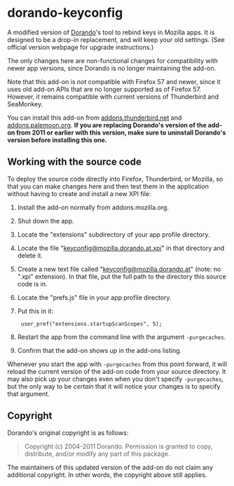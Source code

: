 # dorando-keyconfig

A modified version of [Dorando](http://mozilla.dorando.at/readme.html)'s tool to rebind keys in Mozilla apps. It is designed to be a drop-in replacement, and will keep your old settings. (See official version webpage for upgrade instructions.)

The only changes here are non-functional changes for compatibility with newer app versions, since Dorando is no longer maintaining the add-on.

Note that this add-on is _not_ compatible with Firefox 57 and newer, since it uses old add-on APIs that are no longer supported as of Firefox 57. However, it remains compatible with current versions of Thunderbird and SeaMonkey.

You can install this add-on from [addons.thunderbird.net](https://addons.thunderbird.net/thunderbird/addon/dorando-keyconfig) and [addons.palemoon.org](https://addons.palemoon.org/addon/keyconfig/). **If you are replacing Dorando's version of the add-on from 2011 or earlier with this version, make sure to uninstall Dorando's version before installing this one.**

## Working with the source code

To deploy the source code directly into Firefox, Thunderbird, or Mozilla, so that you can make changes here and then test them in the application without having to create and install a new XPI file:

1. Install the add-on normally from addons.mozilla.org.

2. Shut down the app.

3. Locate the "extensions" subdirectory of your app profile directory.

4. Locate the file "keyconfig@mozilla.dorando.at.xpi" in that directory and delete it.

5. Create a new text file called "keyconfig@mozilla.dorando.at" (note: no ".xpi" extension). In that file, put the full path to the directory this source code is in.

6. Locate the "prefs.js" file in your app profile directory.

7. Put this in it:

        user_pref("extensions.startupScanScopes", 5);

8. Restart the app from the command line with the argument `-purgecaches`.

9. Confirm that the add-on shows up in the add-ons listing.

Whenever you start the app with `-purgecaches` from this point forward, it will reload the current version of the add-on code from your source directory. It may also pick up your changes even when you don't specify `-purgecaches`, but the only way to be _certain_ that it will notice your changes is to specify that argument.

## Copyright

Dorando's original copyright is as follows:

>Copyright (c)  2004-2011  Dorando.
>Permission is granted to copy, distribute, and/or modify any part of this package.

The maintainers of this updated version of the add-on do not claim any additional copyright. In other words, the copyright above still applies.
